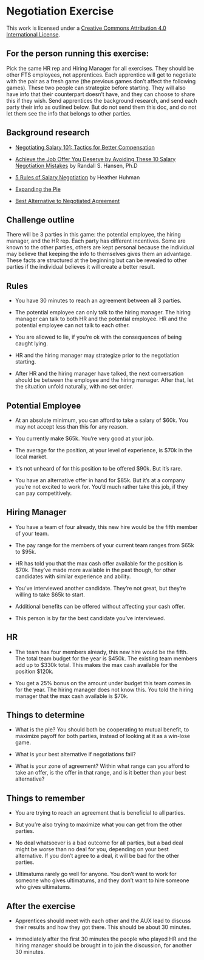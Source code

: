 # Negotiation Exercise

This work is licensed under a [Creative Commons Attribution 4.0 International License](http://creativecommons.org/licenses/by/4.0/).

## For the person running this exercise:

Pick the same HR rep and Hiring Manager for all exercises. They should be other FTS employees, not apprentices. Each apprentice will get to negotiate with the pair as a fresh game (the previous games don’t affect the following games). These two people can strategize before starting. They will also have info that their counterpart doesn’t have, and they can choose to share this if they wish.
Send apprentices the background research, and send each party their info as outlined below. But do not send them this doc, and do not let them see the info that belongs to other parties.

## Background research

* [Negotiating Salary 101: Tactics for Better Compensation](http://womenforhire.com/negotiating_salary_benefits/negotiating_salary_101_tactics_for_better_compensation/)

* [Achieve the Job Offer You Deserve by Avoiding These 10 Salary Negotiation Mistakes](https://www.quintcareers.com/salary-negotiation-mistakes/) by Randall S. Hansen, Ph.D

* [5 Rules of Salary Negotiation](https://www.glassdoor.com/blog/5-rules-salary-negotiation/) by Heather Huhman

* [Expanding the Pie](http://changingminds.org/disciplines/negotiation/tactics/expanding_pie.htm)

* [Best Alternative to Negotiated Agreement](http://www.beyondintractability.org/essay/batna)

## Challenge outline

There will be 3 parties in this game: the potential employee, the hiring manager, and the HR rep. Each party has different incentives. Some are known to the other parties, others are kept personal because the individual may believe that keeping the info to themselves gives them an advantage. These facts are structured at the beginning but can be revealed to other parties if the individual believes it will create a better result.

## Rules

* You have 30 minutes to reach an agreement between all 3 parties.

* The potential employee can only talk to the hiring manager. The hiring manager can talk to both HR and the potential employee. HR and the potential employee can not talk to each other.

* You are allowed to lie, if you’re ok with the consequences of being caught lying.

* HR and the hiring manager may strategize prior to the negotiation starting.

* After HR and the hiring manager have talked, the next conversation should be between the employee and the hiring manager. After that, let the situation unfold naturally, with no set order.

## Potential Employee

* At an absolute minimum, you can afford to take a salary of $60k. You may not accept less than this for any reason.

* You currently make $65k. You’re very good at your job.

* The average for the position, at your level of experience, is $70k in the local market.

* It’s not unheard of for this position to be offered $90k. But it’s rare.

* You have an alternative offer in hand for $85k. But it’s at a company you’re not excited to work for. You’d much rather take this job, if they can pay competitively.

## Hiring Manager

* You have a team of four already, this new hire would be the fifth member of your team.

* The pay range for the members of your current team ranges from $65k to $95k.

* HR has told you that the max cash offer available for the position is $70k. They’ve made more available in the past though, for other candidates with similar experience and ability.

* You’ve interviewed another candidate. They’re not great, but they’re willing to take $65k to start.

* Additional benefits can be offered without affecting your cash offer.

* This person is by far the best candidate you’ve interviewed.

## HR

* The team has four members already, this new hire would be the fifth. The total team budget for the year is $450k. The existing team members add up to $330k total. This makes the max cash available for the position $120k.

* You get a 25% bonus on the amount under budget this team comes in for the year. The hiring manager does not know this. You told the hiring manager that the max cash available is $70k.

## Things to determine

* What is the pie? You should both be cooperating to mutual benefit, to maximize payoff for both parties, instead of looking at it as a win-lose game.

* What is your best alternative if negotiations fail?

* What is your zone of agreement? Within what range can you afford to take an offer, is the offer in that range, and is it better than your best alternative?

## Things to remember

* You are trying to reach an agreement that is beneficial to all parties.

* But you’re also trying to maximize what you can get from the other parties.

* No deal whatsoever is a bad outcome for all parties, but a bad deal might be worse than no deal for you, depending on your best alternative. If you don’t agree to a deal, it will be bad for the other parties.

* Ultimatums rarely go well for anyone. You don’t want to work for someone who gives ultimatums, and they don’t want to hire someone who gives ultimatums.

## After the exercise

* Apprentices should meet with each other and the AUX lead to discuss their results and how they got there. This should be about 30 minutes.

* Immediately after the first 30 minutes the people who played HR and the hiring manager should be brought in to join the discussion, for another 30 minutes.

